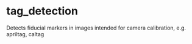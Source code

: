 # tag_detection
Detects fiducial markers in images intended for camera calibration, e.g. apriltag, caltag
